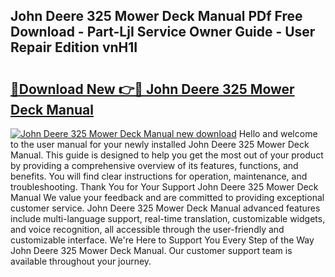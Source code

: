 ## John Deere 325 Mower Deck Manual PDf Free Download - Part-LjI Service Owner Guide - User Repair Edition vnH1I

# <h2><a href="http://bc95372.oget.top/?id=John+Deere+325+Mower+Deck+Manual">🔗Download New 👉🔴 John Deere 325 Mower Deck Manual</a></h2>

[![John Deere 325 Mower Deck Manual new download](https://i.imgur.com/5g1atiW.png)](http://bc95372.oget.top/?id=John+Deere+325+Mower+Deck+Manual)
Hello and welcome to the user manual for your newly installed John Deere 325 Mower Deck Manual. This guide is designed to help you get the most out of your product by providing a comprehensive overview of its features, functions, and benefits. You will find clear instructions for operation, maintenance, and troubleshooting. Thank You for Your Support John Deere 325 Mower Deck Manual We value your feedback and are committed to providing exceptional customer service. John Deere 325 Mower Deck Manual advanced features include multi-language support, real-time translation, customizable widgets, and voice recognition, all accessible through the user-friendly and customizable interface. We're Here to Support You Every Step of the Way John Deere 325 Mower Deck Manual. Our customer support team is available throughout your journey.
